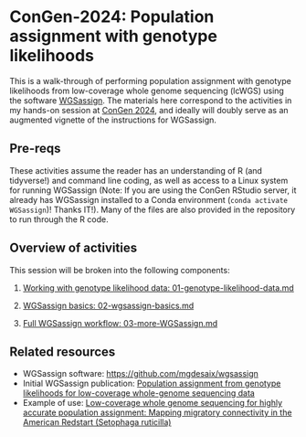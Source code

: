 # ConGen-2024: Population assignment with genotype likelihoods 

This is a walk-through of performing population assignment with genotype likelihoods from low-coverage whole genome sequencing (lcWGS) using the software [WGSassign](https://github.com/mgdesaix/wgsassign). The materials here correspond to the activities in my hands-on session at [ConGen 2024](https://www.umt.edu/ces/conferences/congen/), and ideally will doubly serve as an augmented vignette of the instructions for WGSassign. 

## Pre-reqs

These activities assume the reader has an understanding of R (and tidyverse!) and command line coding, as well as access to a Linux system for running WGSassign (Note: If you are using the ConGen RStudio server, it already has WGSassign installed to a Conda environment (`conda activate WGSassign`)! Thanks IT!). Many of the files are also provided in the repository to run through the R code.

## Overview of activities

This session will be broken into the following components:

1.  [Working with genotype likelihood data: 01-genotype-likelihood-data.md](./01-genotype-likelihood-data.md)

2.  [WGSassign basics: 02-wgsassign-basics.md](./02-wgsassign-basics.md)

3.  [Full WGSassign workflow: 03-more-WGSassign.md](./03-more-WGSassign.md)


## Related resources

-  WGSassign software: <https://github.com/mgdesaix/wgsassign>
-  Initial WGSassign publication: [Population assignment from genotype likelihoods for low-coverage whole-genome sequencing data](https://doi.org/10.1111/2041-210X.14286)
-  Example of use: [Low-coverage whole genome sequencing for highly accurate population assignment: Mapping migratory connectivity in the American Redstart (Setophaga ruticilla)](https://doi.org/10.1111/mec.17137)
